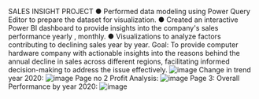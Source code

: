 SALES INSIGHT PROJECT
● Performed data modeling using Power Query Editor to prepare the dataset for visualization.
● Created an interactive Power BI dashboard to provide insights into the company's sales performance yearly , monthly.
● Visualizations to analyze factors contributing to declining sales year by year.
      Goal: To provide computer hardware company with actionable insights into the reasons behind the annual decline in sales across different regions, facilitating informed decision-making to address the issue effectively.
![image](https://github.com/Fahad-Abbas-Awan/Power-bi-Sales-Insights-Data-Analysis-Project/assets/145196436/f8d94f66-abfa-4b0d-bcb2-9a6da9f665cd)
Change in trend year 2020:
![image](https://github.com/Fahad-Abbas-Awan/Power-bi-Sales-Insights-Data-Analysis-Project/assets/145196436/6ec3ee08-1d85-4686-946d-a4fe29214f3c)
Page no 2 Profit Analysis:
![image](https://github.com/Fahad-Abbas-Awan/Power-bi-Sales-Insights-Data-Analysis-Project/assets/145196436/fed3f4b6-62c5-4723-9f3d-1db9bd85148b)
Page 3: Overall Performance by year 2020:
![image](https://github.com/Fahad-Abbas-Awan/Power-bi-Sales-Insights-Data-Analysis-Project/assets/145196436/8e2cd17f-8181-4491-bcde-7dec8128ae7c)
